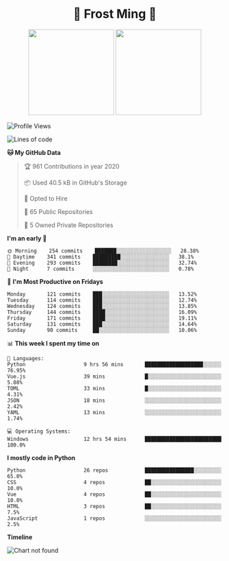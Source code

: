 <h1 align="center">🦄 Frost Ming 🐍</h1>

<p align="center">
  <img height="200" src="https://github-readme-stats.vercel.app/api?username=frostming&show_icons=true&theme=dracula&include_all_commits=true" />
  <img height="200" src="https://github-readme-stats.vercel.app/api/top-langs/?username=frostming&theme=dracula&show_icons=true" />
</p>

<!--START_SECTION:waka-->
![Profile Views](http://img.shields.io/badge/Profile%20Views-111-blue)

![Lines of code](https://img.shields.io/badge/From%20Hello%20World%20I've%20written-10.1%20million%20Lines%20of%20code-blue)

**🐱 My GitHub Data** 

> 🏆 961 Contributions in year 2020
 > 
> 📦 Used 40.5 kB in GitHub's Storage 
 > 
> 💼 Opted to Hire
 > 
> 📜 65 Public Repositories 
 > 
> 🔑 5 Owned Private Repositories 

**I'm an early 🐤** 

```text
🌞 Morning    254 commits    ███████░░░░░░░░░░░░░░░░░░   28.38% 
🌆 Daytime    341 commits    █████████░░░░░░░░░░░░░░░░   38.1% 
🌃 Evening    293 commits    ████████░░░░░░░░░░░░░░░░░   32.74% 
🌙 Night      7 commits      ░░░░░░░░░░░░░░░░░░░░░░░░░   0.78%

```
📅 **I'm Most Productive on Fridays** 

```text
Monday       121 commits    ███░░░░░░░░░░░░░░░░░░░░░░   13.52% 
Tuesday      114 commits    ███░░░░░░░░░░░░░░░░░░░░░░   12.74% 
Wednesday    124 commits    ███░░░░░░░░░░░░░░░░░░░░░░   13.85% 
Thursday     144 commits    ████░░░░░░░░░░░░░░░░░░░░░   16.09% 
Friday       171 commits    ████░░░░░░░░░░░░░░░░░░░░░   19.11% 
Saturday     131 commits    ███░░░░░░░░░░░░░░░░░░░░░░   14.64% 
Sunday       90 commits     ██░░░░░░░░░░░░░░░░░░░░░░░   10.06%

```


📊 **This week I spent my time on** 

```text
💬 Languages: 
Python                   9 hrs 56 mins       ███████████████████░░░░░░   76.95% 
Vue.js                   39 mins             █░░░░░░░░░░░░░░░░░░░░░░░░   5.08% 
TOML                     33 mins             █░░░░░░░░░░░░░░░░░░░░░░░░   4.31% 
JSON                     18 mins             ░░░░░░░░░░░░░░░░░░░░░░░░░   2.42% 
YAML                     13 mins             ░░░░░░░░░░░░░░░░░░░░░░░░░   1.74%

💻 Operating Systems: 
Windows                  12 hrs 54 mins      █████████████████████████   100.0%

```

**I mostly code in Python** 

```text
Python                   26 repos            ████████████████░░░░░░░░░   65.0% 
CSS                      4 repos             ██░░░░░░░░░░░░░░░░░░░░░░░   10.0% 
Vue                      4 repos             ██░░░░░░░░░░░░░░░░░░░░░░░   10.0% 
HTML                     3 repos             ██░░░░░░░░░░░░░░░░░░░░░░░   7.5% 
JavaScript               1 repos             ░░░░░░░░░░░░░░░░░░░░░░░░░   2.5%

```


**Timeline**

![Chart not found](https://github.com/frostming/frostming/blob/master/charts/bar_graph.png) 


<!--END_SECTION:waka-->
